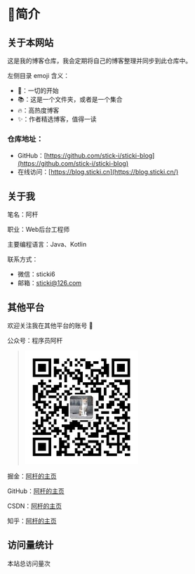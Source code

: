# 🎈简介

## 关于本网站

这是我的博客仓库，我会定期将自己的博客整理并同步到此仓库中。

左侧目录 emoji 含义：

- 🎈：一切的开始
- 📚：这是一个文件夹，或者是一个集合
- 🔥：高热度博客
- ✨：作者精选博客，值得一读

### 仓库地址：

- GitHub：[https://github.com/stick-i/sticki-blog](https://github.com/stick-i/sticki-blog)
- 在线访问：[https://blog.sticki.cn](https://blog.sticki.cn/)

## 关于我

笔名：阿杆

职业：Web后台工程师

主要编程语言：Java、Kotlin

联系方式：

- 微信：sticki6
- 邮箱：sticki@126.com

## 其他平台

欢迎关注我在其他平台的账号 🤗

公众号：程序员阿杆

> <img src="image/公众号_258.jpg" alt="">

掘金：[阿杆的主页](https://juejin.cn/user/4182956056773160)

GitHub：[阿杆的主页](https://github.com/stick-i)

CSDN：[阿杆的主页](https://blog.csdn.net/little_stick_i)

知乎：[阿杆的主页](https://www.zhihu.com/people/stick-i)

## 访问量统计

<span id="busuanzi_container_site_pv">本站总访问量<span id="busuanzi_value_site_pv"></span>次</span>
